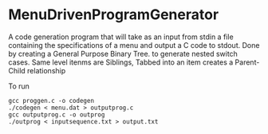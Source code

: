 # MenuDrivenProgramGenerator
A code generation program that will take as an input from stdin a file containing the specifications of a menu and output a C code to stdout.
Done by creating a General Purpose Binary Tree. to generate nested switch cases. 
Same level itenms are Siblings, 
Tabbed into an item creates a Parent-Child relationship

To run
```
gcc proggen.c -o codegen
./codegen < menu.dat > outputprog.c
gcc outputprog.c -o outprog
./outprog < inputsequence.txt > output.txt
```
